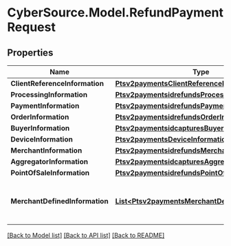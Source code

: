 # CyberSource.Model.RefundPaymentRequest
## Properties

Name | Type | Description | Notes
------------ | ------------- | ------------- | -------------
**ClientReferenceInformation** | [**Ptsv2paymentsClientReferenceInformation**](Ptsv2paymentsClientReferenceInformation.md) |  | [optional] 
**ProcessingInformation** | [**Ptsv2paymentsidrefundsProcessingInformation**](Ptsv2paymentsidrefundsProcessingInformation.md) |  | [optional] 
**PaymentInformation** | [**Ptsv2paymentsidrefundsPaymentInformation**](Ptsv2paymentsidrefundsPaymentInformation.md) |  | [optional] 
**OrderInformation** | [**Ptsv2paymentsidrefundsOrderInformation**](Ptsv2paymentsidrefundsOrderInformation.md) |  | [optional] 
**BuyerInformation** | [**Ptsv2paymentsidcapturesBuyerInformation**](Ptsv2paymentsidcapturesBuyerInformation.md) |  | [optional] 
**DeviceInformation** | [**Ptsv2paymentsDeviceInformation**](Ptsv2paymentsDeviceInformation.md) |  | [optional] 
**MerchantInformation** | [**Ptsv2paymentsidrefundsMerchantInformation**](Ptsv2paymentsidrefundsMerchantInformation.md) |  | [optional] 
**AggregatorInformation** | [**Ptsv2paymentsidcapturesAggregatorInformation**](Ptsv2paymentsidcapturesAggregatorInformation.md) |  | [optional] 
**PointOfSaleInformation** | [**Ptsv2paymentsidrefundsPointOfSaleInformation**](Ptsv2paymentsidrefundsPointOfSaleInformation.md) |  | [optional] 
**MerchantDefinedInformation** | [**List&lt;Ptsv2paymentsMerchantDefinedInformation&gt;**](Ptsv2paymentsMerchantDefinedInformation.md) | The description for this field is not available. | [optional] 

[[Back to Model list]](../README.md#documentation-for-models) [[Back to API list]](../README.md#documentation-for-api-endpoints) [[Back to README]](../README.md)

